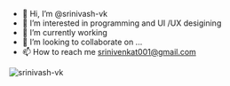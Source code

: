 - 👋 Hi, I’m @srinivash-vk
- 👀 I’m interested in programming and UI /UX desigining
- 🌱 I’m currently working
- 💞️ I’m looking to collaborate on ...
- 📫 How to reach me srinivenkat001@gmail.com
<!---
srinivash-vk/srinivash-vk is a ✨ special ✨ repository because its `README.md` (this file) appears on your GitHub profile.
You can click the Preview link to take a look at your changes.
--->

<img src="https://komarev.com/ghpvc/?username=srinivash-vk&label=Profile%20views&color=8042fc&style=plastic" alt="srinivash-vk" />
